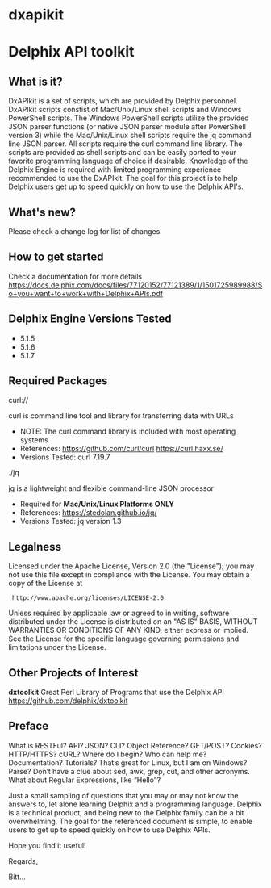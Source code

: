 # dxapikit

# **Delphix API toolkit**

## What is it?

DxAPIkit is a set of scripts, which are provided by Delphix personnel. DxAPIkit scripts constist of Mac/Unix/Linux shell scripts and Windows PowerShell scripts. The Windows PowerShell scripts utilize the provided JSON parser functions (or native JSON parser module after PowerShell version 3) while the Mac/Unix/Linux shell scripts require the jq command line JSON parser.  All scripts require the curl command line library. The scripts are provided as shell scripts and can be easily ported to your favorite programming language of choice if desirable. Knowledge of the Delphix Engine is required with limited programming experience recommended to use the DxAPIkit. The goal for this project is to help Delphix users get up to speed quickly on how to use the Delphix API's.


## What's new?

   Please check a change log for list of changes.

## How to get started

   Check a documentation for more details
   https://docs.delphix.com/docs/files/77120152/77121389/1/1501725989988/So+you+want+to+work+with+Delphix+APIs.pdf

## Delphix Engine Versions Tested
- 5.1.5
- 5.1.6
- 5.1.7

## Required Packages

curl://

curl is command line tool and library for transferring data with URLs 
- NOTE: The curl command library is included with most operating systems
- References: https://github.com/curl/curl     https://curl.haxx.se/
- Versions Tested: curl 7.19.7 
  

./jq 

jq is a lightweight and flexible command-line JSON processor
- Required for **Mac/Unix/Linux Platforms ONLY**
- References: https://stedolan.github.io/jq/  
- Versions Tested: jq version 1.3
	
	      
## Legalness

 Licensed under the Apache License, Version 2.0 (the "License");
 you may not use this file except in compliance with the License.
 You may obtain a copy of the License at

     http://www.apache.org/licenses/LICENSE-2.0

 Unless required by applicable law or agreed to in writing, software
 distributed under the License is distributed on an "AS IS" BASIS,
 WITHOUT WARRANTIES OR CONDITIONS OF ANY KIND, either express or implied.
 See the License for the specific language governing permissions and
 limitations under the License.


## Other Projects of Interest

**dxtoolkit** Great Perl Library of Programs that use the Delphix API
https://github.com/delphix/dxtoolkit


## Preface

What is RESTFul?  API?  JSON?  CLI?  Object Reference?  GET/POST?  Cookies?  HTTP/HTTPS? cURL?  Where do I begin?  Who can help me?  Documentation?  Tutorials?  That’s great for Linux, but I am on Windows?  Parse?  Don’t have a clue about sed, awk, grep, cut, and other acronyms. What about Regular Expressions, like “Hello”?

Just a small sampling of questions that you may or may not know the answers to, let alone learning Delphix and a programming language. Delphix is a technical product, and being new to the Delphix family can be a bit overwhelming. The goal for the referenced document is simple, to enable users to get up to speed quickly on how to use Delphix APIs. 

Hope you find it useful! 

Regards,

Bitt... 
